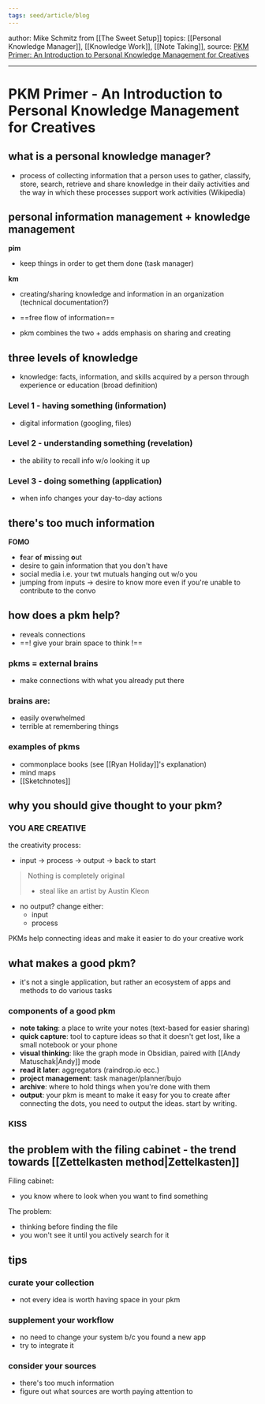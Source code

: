 ```yaml
---
tags: seed/article/blog
---
```


author: Mike Schmitz from [[The Sweet Setup]]
topics: [[Personal Knowledge Manager]], [[Knowledge Work]], [[Note Taking]], 
source: [PKM Primer: An Introduction to Personal Knowledge Management for Creatives](https://thesweetsetup.com/pkm-intro-for-creatives)

---

# PKM Primer - An Introduction to Personal Knowledge Management for Creatives
## what is a personal knowledge manager?
- process of collecting information that a person uses to gather, classify, store, search, retrieve and share knowledge in their daily activities and the way in which these processes support work activities (Wikipedia)

## personal information management + knowledge management
**pim**
- keep things in order to get them done (task manager)

**km**
- creating/sharing knowledge and information in an organization (technical documentation?)
- ==free flow of information==


- pkm combines the two + adds emphasis on sharing and creating

## three levels of knowledge
- knowledge: facts, information, and skills acquired by a person through experience or education (broad definition)

### Level 1 - having something (information)
- digital information (googling, files)

### Level 2 - understanding something (revelation)
- the ability to recall info w/o looking it up

### Level 3 - doing something (application)
- when info changes your day-to-day actions

## there's too much information
**FOMO**
- **f**ear **o**f **m**issing **o**ut
- desire to gain information that you don't have
- social media i.e. your twt mutuals hanging out w/o you
- jumping from inputs -> desire to know more even if you're unable to contribute to the convo

## how does a pkm help?
- reveals connections
- ==! give your brain space to think !==

### pkms = external brains
- make connections with what you already put there

### brains are:
- easily overwhelmed
- terrible at remembering things

### examples of pkms
- commonplace books (see [[Ryan Holiday]]'s explanation)
- mind maps
- [[Sketchnotes]]

## why you should give thought to your pkm?

### YOU ARE CREATIVE ###

the creativity process:
- input -> process -> output -> back to start

> Nothing is completely original
> - steal like an artist by Austin Kleon

- no output? change either:
	- input
	- process

PKMs help connecting ideas and make it easier to do your creative work

## what makes a good pkm?
- it's not a single application, but rather an ecosystem of apps and methods to do various tasks

### components of a good pkm
- **note taking**: a place to write your notes (text-based for easier sharing)
- **quick capture**: tool to capture ideas so that it doesn't get lost, like a small notebook or your phone
- **visual thinking**: like the graph mode in Obsidian, paired with [[Andy Matuschak|Andy]] mode
- **read it later**: aggregators (raindrop.io ecc.)
- **project management**: task manager/planner/bujo
- **archive**: where to hold things when you're done with them
- **output**: your pkm is meant to make it easy for you to create
after connecting the dots, you need to output the ideas. start by writing.

### KISS ###

## the problem with the filing cabinet - the trend towards [[Zettelkasten method|Zettelkasten]]
Filing cabinet:
- you know where to look when you want to find something

The problem:
- thinking before finding the file
- you won't see it until you actively search for it

## tips

### curate your collection
- not every idea is worth having space in your pkm

### supplement your workflow
- no need to change your system b/c you found a new app
- try to integrate it

### consider your sources
- there's too much information
- figure out what sources are worth paying attention to 